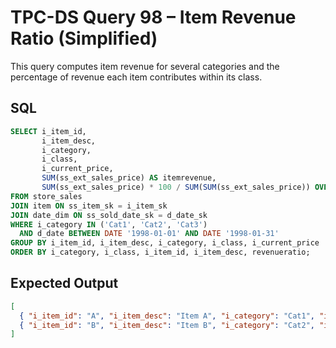 # TPC-DS Query 98 – Item Revenue Ratio (Simplified)

This query computes item revenue for several categories and the percentage of revenue each item contributes within its class.

## SQL
```sql
SELECT i_item_id,
       i_item_desc,
       i_category,
       i_class,
       i_current_price,
       SUM(ss_ext_sales_price) AS itemrevenue,
       SUM(ss_ext_sales_price) * 100 / SUM(SUM(ss_ext_sales_price)) OVER (PARTITION BY i_class) AS revenueratio
FROM store_sales
JOIN item ON ss_item_sk = i_item_sk
JOIN date_dim ON ss_sold_date_sk = d_date_sk
WHERE i_category IN ('Cat1', 'Cat2', 'Cat3')
  AND d_date BETWEEN DATE '1998-01-01' AND DATE '1998-01-31'
GROUP BY i_item_id, i_item_desc, i_category, i_class, i_current_price
ORDER BY i_category, i_class, i_item_id, i_item_desc, revenueratio;
```

## Expected Output
```json
[
  { "i_item_id": "A", "i_item_desc": "Item A", "i_category": "Cat1", "i_class": "ClassA", "i_current_price": 10.0, "itemrevenue": 100.0, "revenueratio": 33.333333333333336 },
  { "i_item_id": "B", "i_item_desc": "Item B", "i_category": "Cat2", "i_class": "ClassA", "i_current_price": 20.0, "itemrevenue": 200.0, "revenueratio": 66.66666666666667 }
]
```
